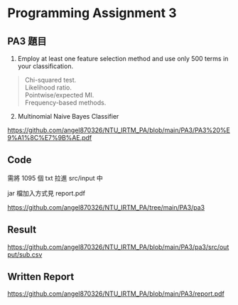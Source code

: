# Programming Assignment 3

## PA3 題目

1. Employ at least one feature selection method and use only 500 terms in your classification.

>Chi-squared test.<br/>
>Likelihood ratio.<br/>
>Pointwise/expected MI.<br/>
>Frequency-based methods.<br/>


2. Multinomial Naive Bayes Classifier


https://github.com/angel870326/NTU_IRTM_PA/blob/main/PA3/PA3%20%E9%A1%8C%E7%9B%AE.pdf


## Code
需將 1095 個 txt 拉進 src/input 中

jar 檔加入方式見 report.pdf


https://github.com/angel870326/NTU_IRTM_PA/tree/main/PA3/pa3


## Result
https://github.com/angel870326/NTU_IRTM_PA/blob/main/PA3/pa3/src/output/sub.csv


## Written Report
https://github.com/angel870326/NTU_IRTM_PA/blob/main/PA3/report.pdf




